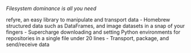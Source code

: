 *Filesystem dominance is all you need*

refyre, an easy library to manipulate and transport data
    - Homebrew structured data such as DataFrames, and image datasets in a snap of your fingers
    - Supercharge downloading and setting Python environments for repositories in a single file under 20 lines
    - Transport, package, and send/receive data 
